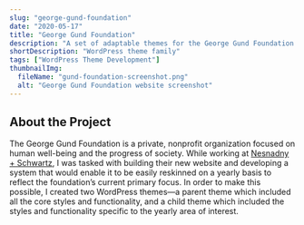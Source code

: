 ```yaml
---
slug: "george-gund-foundation"
date: "2020-05-17"
title: "George Gund Foundation"
description: "A set of adaptable themes for the George Gund Foundation’s WordPress site"
shortDescription: "WordPress theme family"
tags: ["WordPress Theme Development"]
thumbnailImg:
  fileName: "gund-foundation-screenshot.png"
  alt: "George Gund Foundation website screenshot"
---
```


## About the Project

The George Gund Foundation is a private, nonprofit organization focused on human well-being and the progress of society. While working at [Nesnadny + Schwartz](https://nsideas.com), I was tasked with building their new website and developing a system that would enable it to be easily reskinned on a yearly basis to reflect the foundation’s current primary focus. In order to make this possible, I created two WordPress themes—a parent theme which included all the core styles and functionality, and a child theme which included the styles and functionality specific to the yearly area of interest.

